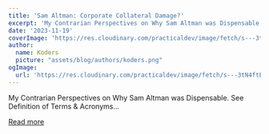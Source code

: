 ```yaml
---
title: 'Sam Altman: Corporate Collateral Damage?'
excerpt: 'My Contrarian Perspectives on Why Sam Altman was Dispensable.  See Definition of Terms &amp; Acronyms...'
date: '2023-11-19'
coverImage: 'https://res.cloudinary.com/practicaldev/image/fetch/s---3tN4ftE--/c_imagga_scale,f_auto,fl_progressive,h_420,q_auto,w_1000/https://dev-to-uploads.s3.amazonaws.com/uploads/articles/t1p7zwyy8kxbz4o3umga.jpg'
author:
  name: Koders
  picture: "assets/blog/authors/koders.png"
ogImage:
  url: 'https://res.cloudinary.com/practicaldev/image/fetch/s---3tN4ftE--/c_imagga_scale,f_auto,fl_progressive,h_420,q_auto,w_1000/https://dev-to-uploads.s3.amazonaws.com/uploads/articles/t1p7zwyy8kxbz4o3umga.jpg'
---
```


My Contrarian Perspectives on Why Sam Altman was Dispensable.  See Definition of Terms &amp; Acronyms...

[Read more](https://dev.to/scofieldidehen/sam-altman-corporate-collateral-damage-52oc)
